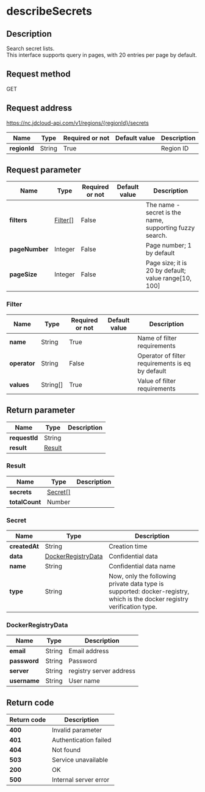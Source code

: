# describeSecrets


## Description
Search secret lists. <br>
This interface supports query in pages, with 20 entries per page by default.


## Request method
GET

## Request address
https://nc.jdcloud-api.com/v1/regions/{regionId}/secrets

|Name|Type|Required or not|Default value|Description|
|---|---|---|---|---|
|**regionId**|String|True||Region ID|

## Request parameter
|Name|Type|Required or not|Default value|Description|
|---|---|---|---|---|
|**filters**|[Filter[]](##Filter)|False||The name - secret is the name, supporting fuzzy search.<br>|
|**pageNumber**|Integer|False||Page number; 1 by default|
|**pageSize**|Integer|False||Page size; it is 20 by default; value range[10, 100]|

### <a name="Filter">Filter</a>
|Name|Type|Required or not|Default value|Description|
|---|---|---|---|---|
|**name**|String|True||Name of filter requirements|
|**operator**|String|False||Operator of filter requirements is eq by default|
|**values**|String[]|True||Value of filter requirements|

## Return parameter
|Name|Type|Description|
|---|---|---|
|**requestId**|String||
|**result**|[Result](##Result)||


### <a name="Result">Result</a>
|Name|Type|Description|
|---|---|---|
|**secrets**|[Secret[]](##Secret)||
|**totalCount**|Number||
### <a name="Secret">Secret</a>
|Name|Type|Description|
|---|---|---|
|**createdAt**|String|Creation time|
|**data**|[DockerRegistryData](##DockerRegistryData)|Confidential data|
|**name**|String|Confidential data name|
|**type**|String|Now, only the following private data type is supported: docker-registry, which is the docker registry verification type.|
### <a name="DockerRegistryData">DockerRegistryData</a>
|Name|Type|Description|
|---|---|---|
|**email**|String|Email address|
|**password**|String|Password|
|**server**|String|registry server address|
|**username**|String|User name|

## Return code
|Return code|Description|
|---|---|
|**400**|Invalid parameter|
|**401**|Authentication failed|
|**404**|Not found|
|**503**|Service unavailable|
|**200**|OK|
|**500**|Internal server error|
